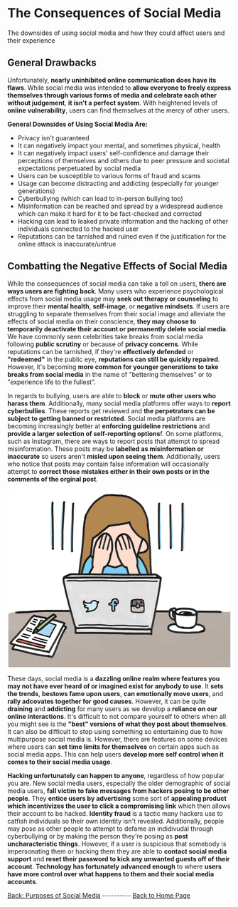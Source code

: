 # The Consequences of Social Media
The downsides of using social media and how they could affect users and their experience
## General Drawbacks
Unfortunately, **nearly uninhibited online communication does have its flaws**. While social media was intended to **allow everyone to freely express themselves through various forms of media and celebrate each other without judgement**, **it isn't a perfect system**. With heightened levels of **online vulnerability**, users can find themselves at the mercy of other users.

**General Downsides of Using Social Media Are:**
- Privacy isn't guaranteed
- It can negatively impact your mental, and sometimes physical, health
- It can negatively impact users' self-confidence and damage their perceptions of themselves and others due to peer pressure and societal expectations perpetuated by social media
- Users can be susceptible to various forms of fraud and scams
- Usage can become distracting and addicting (especially for younger generations)
- Cyberbullying (which can lead to in-person bullying too)
- Misinformation can be reached and spread by a widespread audience which can make it hard for it to be fact-checked and corrected
- Hacking can lead to leaked private information and the hacking of other individuals connected to the hacked user
- Reputations can be tarnished and ruined even if the justification for the online attack is inaccurate/untrue

## Combatting the Negative Effects of Social Media
While the consequences of social media can take a toll on users, **there are ways users are fighting back**. Many users who experience psychological effects from social media usage may **seek out therapy or counseling** to improve their **mental health**, **self-image**, or **negative mindsets**. If users are struggling to separate themselves from their social image and alleviate the effects of social media on their conscience, **they may choose to temporarily deactivate their account or permanently delete social media**. We have commonly seen celebrities take breaks from social media following **public scrutiny** or because of **privacy concerns**. While reputations can be tarnished, if they're **effectively defended** or **"redeemed"** in the public eye, **reputations can still  be quickly repaired**. However, it's becoming **more common for younger generations to take breaks from social media** in the name of "bettering themselves" or to "experience life to the fullest".

In regards to bullying, users are able to **block** or **mute other users who harass them**. Additionally, many social media platforms offer ways to **report cyberbullies**. These reports get reviewed and **the perpetrators can be subject to getting banned or restricted**. Social media platforms are becoming increasingly better at **enforcing guideline restrictions** and **provide a larger selection of self-reporting options**f. On some platforms, such as Instagram, there are ways to report posts that attempt to spread misinformation. These posts may be **labelled as misinformation or inaccurate** so users aren't **misled upon seeing them**. Additionally, users who notice that posts may contain false information will occasionally attempt to **correct those mistakes either in their own posts or in the comments of the orginal post**.

<p align="center"><img src="mediapressure.png" alt="Pressure of Social Media" style="height: 400px; width:500px;"/></p>

These days, social media is a **dazzling online realm where features you may not have ever heard of or imagined exist for anybody to use**. It **sets the trends**, **bestows fame upon users**, **can emotionally move users**, and **rally adcovates together for good causes**. However, it can be quite **draining** and **addicting** for many users as we develop a **reliance on our online interactions**. It's difficult to not compare yourself to others when all you might see is the **"best" versions of what they post about themselves**. It can also be difficult to stop using something so entertaining due to how multipurpose social media is. However, there are features on some devices where users can **set time limits for themselves** on certain apps such as social media apps. This can help users **develop more self control when it comes to their social media usage**.

**Hacking unfortunately can happen to anyone**, regardless of how popular you are. New social media users, especially the older demographic of social media users, **fall victim to fake messages from hackers posing to be other people**. They **entice users by advertising** some sort of **appealing product which incentivizes the user to click a compromising link** which then allows their account to be hacked. **Identity fraud** is a tactic many hackers use to catfish individuals so their own identity isn't revealed. Additionally, people may pose as other people to attempt to defame an indidivudal through cyberbullying or by making the person they're posing as **post uncharacteristic things**. However, if a user is suspicious that somebody is impersonating them or hacking them they are able to **contact social media support** and **reset their password to kick any unwanted guests off of their account**. **Technology has fortunately advanced enough** to where **users have more control over what happens to them and their social media accounts**.

[Back: Purposes of Social Media](https://github.com/yulizhu0/IT_1600_Final/blob/50291cb7be743ca21e7b84e0e53ebfa8646e5de3/purposeofsocialmedia.md) ---------- [Back to Home Page](https://github.com/yulizhu0/IT_1600_Final/blob/f6a9905cf9c3d6485240d76af17624ff7c11dd05/README.md)
